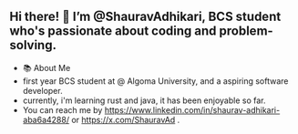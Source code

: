 Hi there! 👋 I’m @ShauravAdhikari, BCS student who's passionate about coding and problem-solving.
-   
- 📚 About Me
- first year BCS student at @ Algoma University, and a aspiring software developer.
- currently, i'm learning rust and java, it has been enjoyable so far.
- You can reach me by https://www.linkedin.com/in/shaurav-adhikari-aba6a4288/ or https://x.com/ShauravAd .


<!---
ShauravAdhikari/ShauravAdhikari is a ✨ special ✨ repository because its `README.md` (this file) appears on your GitHub profile.
You can click the Preview link to take a look at your changes.
--->
